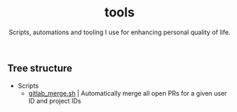 <div align="center">
  
# tools

Scripts, automations and tooling I use for enhancing personal quality of life.

</div>
<br />

## Tree structure

- Scripts
    - [gitlab_merge.sh](https://github.com/72mins/tools/blob/main/scripts/gitlab_merge.sh) | Automatically merge all open PRs for a given user ID and project IDs
